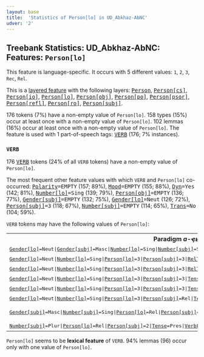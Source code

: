 ```yaml
---
layout: base
title:  'Statistics of Person[lo] in UD_Abkhaz-AbNC'
udver: '2'
---
```


## Treebank Statistics: UD_Abkhaz-AbNC: Features: `Person[lo]`

This feature is language-specific.
It occurs with 5 different values: `1`, `2`, `3`, `Rec`, `Rel`.

This is a <a href="../../u/overview/feat-layers.html">layered feature</a> with the following layers: <tt><a href="ab_abnc-feat-Person.html">Person</a></tt>, <tt><a href="ab_abnc-feat-Person-cs.html">Person[cs]</a></tt>, <tt><a href="ab_abnc-feat-Person-io.html">Person[io]</a></tt>, <tt><a href="ab_abnc-feat-Person-lo.html">Person[lo]</a></tt>, <tt><a href="ab_abnc-feat-Person-obj.html">Person[obj]</a></tt>, <tt><a href="ab_abnc-feat-Person-po.html">Person[po]</a></tt>, <tt><a href="ab_abnc-feat-Person-psor.html">Person[psor]</a></tt>, <tt><a href="ab_abnc-feat-Person-refl.html">Person[refl]</a></tt>, <tt><a href="ab_abnc-feat-Person-ro.html">Person[ro]</a></tt>, <tt><a href="ab_abnc-feat-Person-subj.html">Person[subj]</a></tt>.

176 tokens (7%) have a non-empty value of `Person[lo]`.
158 types (15%) occur at least once with a non-empty value of `Person[lo]`.
102 lemmas (16%) occur at least once with a non-empty value of `Person[lo]`.
The feature is used with 1 part-of-speech tags: <tt><a href="ab_abnc-pos-VERB.html">VERB</a></tt> (176; 7% instances).

### `VERB`

176 <tt><a href="ab_abnc-pos-VERB.html">VERB</a></tt> tokens (24% of all `VERB` tokens) have a non-empty value of `Person[lo]`.

The most frequent other feature values with which `VERB` and `Person[lo]` co-occurred: <tt><a href="ab_abnc-feat-Polarity.html">Polarity</a></tt><tt>=EMPTY</tt> (157; 89%), <tt><a href="ab_abnc-feat-Mood.html">Mood</a></tt><tt>=EMPTY</tt> (155; 88%), <tt><a href="ab_abnc-feat-Dyn.html">Dyn</a></tt><tt>=Yes</tt> (142; 81%), <tt><a href="ab_abnc-feat-Number-lo.html">Number[lo]</a></tt><tt>=Sing</tt> (139; 79%), <tt><a href="ab_abnc-feat-Person-obj.html">Person[obj]</a></tt><tt>=EMPTY</tt> (136; 77%), <tt><a href="ab_abnc-feat-Gender-subj.html">Gender[subj]</a></tt><tt>=EMPTY</tt> (132; 75%), <tt><a href="ab_abnc-feat-Gender-lo.html">Gender[lo]</a></tt><tt>=Neut</tt> (126; 72%), <tt><a href="ab_abnc-feat-Person-subj.html">Person[subj]</a></tt><tt>=3</tt> (118; 67%), <tt><a href="ab_abnc-feat-Number-subj.html">Number[subj]</a></tt><tt>=EMPTY</tt> (114; 65%), <tt><a href="ab_abnc-feat-Trans.html">Trans</a></tt><tt>=No</tt> (104; 59%).

`VERB` tokens may have the following values of `Person[lo]`:


<table>
  <tr><th>Paradigm <i>а-ҿы́заара</i></th><th><tt>3</tt></th><th><tt>Rel</tt></th></tr>
  <tr><td><tt><tt><a href="ab_abnc-feat-Gender-lo.html">Gender[lo]</a></tt><tt>=Neut</tt>|<tt><a href="ab_abnc-feat-Gender-subj.html">Gender[subj]</a></tt><tt>=Masc</tt>|<tt><a href="ab_abnc-feat-Number-lo.html">Number[lo]</a></tt><tt>=Sing</tt>|<tt><a href="ab_abnc-feat-Number-subj.html">Number[subj]</a></tt><tt>=Sing</tt>|<tt><a href="ab_abnc-feat-Person-lo.html">Person[lo]</a></tt><tt>=3</tt>|<tt><a href="ab_abnc-feat-Person-subj.html">Person[subj]</a></tt><tt>=2</tt>|<tt><a href="ab_abnc-feat-Tense.html">Tense</a></tt><tt>=Pres</tt>|<tt><a href="ab_abnc-feat-VerbForm.html">VerbForm</a></tt><tt>=Fin</tt></tt></td><td><em>уаҿуп</em></td><td></td></tr>
  <tr><td><tt><tt><a href="ab_abnc-feat-Gender-lo.html">Gender[lo]</a></tt><tt>=Neut</tt>|<tt><a href="ab_abnc-feat-Number-lo.html">Number[lo]</a></tt><tt>=Sing</tt>|<tt><a href="ab_abnc-feat-Person-lo.html">Person[lo]</a></tt><tt>=3</tt>|<tt><a href="ab_abnc-feat-Person-subj.html">Person[subj]</a></tt><tt>=3</tt>|<tt><a href="ab_abnc-feat-RelType.html">RelType</a></tt><tt>=Mnr</tt>|<tt><a href="ab_abnc-feat-Tense.html">Tense</a></tt><tt>=Imp</tt>|<tt><a href="ab_abnc-feat-VerbForm.html">VerbForm</a></tt><tt>=NonFin</tt></tt></td><td><em>ишаҿыз</em></td><td></td></tr>
  <tr><td><tt><tt><a href="ab_abnc-feat-Gender-lo.html">Gender[lo]</a></tt><tt>=Neut</tt>|<tt><a href="ab_abnc-feat-Number-lo.html">Number[lo]</a></tt><tt>=Sing</tt>|<tt><a href="ab_abnc-feat-Person-lo.html">Person[lo]</a></tt><tt>=3</tt>|<tt><a href="ab_abnc-feat-Person-subj.html">Person[subj]</a></tt><tt>=3</tt>|<tt><a href="ab_abnc-feat-RelType.html">RelType</a></tt><tt>=Mnr</tt>|<tt><a href="ab_abnc-feat-Tense.html">Tense</a></tt><tt>=Prf</tt>|<tt><a href="ab_abnc-feat-VerbForm.html">VerbForm</a></tt><tt>=NonFin</tt></tt></td><td><em>ишаҿыц</em></td><td></td></tr>
  <tr><td><tt><tt><a href="ab_abnc-feat-Gender-lo.html">Gender[lo]</a></tt><tt>=Neut</tt>|<tt><a href="ab_abnc-feat-Number-lo.html">Number[lo]</a></tt><tt>=Sing</tt>|<tt><a href="ab_abnc-feat-Person-lo.html">Person[lo]</a></tt><tt>=3</tt>|<tt><a href="ab_abnc-feat-Person-subj.html">Person[subj]</a></tt><tt>=3</tt>|<tt><a href="ab_abnc-feat-Tense.html">Tense</a></tt><tt>=Imp</tt>|<tt><a href="ab_abnc-feat-VerbForm.html">VerbForm</a></tt><tt>=Fin</tt></tt></td><td><em>иаҿын</em></td><td></td></tr>
  <tr><td><tt><tt><a href="ab_abnc-feat-Gender-lo.html">Gender[lo]</a></tt><tt>=Neut</tt>|<tt><a href="ab_abnc-feat-Number-lo.html">Number[lo]</a></tt><tt>=Sing</tt>|<tt><a href="ab_abnc-feat-Person-lo.html">Person[lo]</a></tt><tt>=3</tt>|<tt><a href="ab_abnc-feat-Person-subj.html">Person[subj]</a></tt><tt>=3</tt>|<tt><a href="ab_abnc-feat-Tense.html">Tense</a></tt><tt>=Pres</tt>|<tt><a href="ab_abnc-feat-VerbForm.html">VerbForm</a></tt><tt>=Fin</tt></tt></td><td><em>иаҿуп</em></td><td></td></tr>
  <tr><td><tt><tt><a href="ab_abnc-feat-Gender-lo.html">Gender[lo]</a></tt><tt>=Neut</tt>|<tt><a href="ab_abnc-feat-Number-lo.html">Number[lo]</a></tt><tt>=Sing</tt>|<tt><a href="ab_abnc-feat-Person-lo.html">Person[lo]</a></tt><tt>=3</tt>|<tt><a href="ab_abnc-feat-Person-subj.html">Person[subj]</a></tt><tt>=Rel</tt>|<tt><a href="ab_abnc-feat-Tense.html">Tense</a></tt><tt>=Imp</tt>|<tt><a href="ab_abnc-feat-VerbForm.html">VerbForm</a></tt><tt>=NonFin</tt></tt></td><td><em>иаҿыз</em></td><td></td></tr>
  <tr><td><tt><tt><a href="ab_abnc-feat-Gender-subj.html">Gender[subj]</a></tt><tt>=Masc</tt>|<tt><a href="ab_abnc-feat-Number-subj.html">Number[subj]</a></tt><tt>=Sing</tt>|<tt><a href="ab_abnc-feat-Person-lo.html">Person[lo]</a></tt><tt>=Rel</tt>|<tt><a href="ab_abnc-feat-Person-subj.html">Person[subj]</a></tt><tt>=2</tt>|<tt><a href="ab_abnc-feat-Tense.html">Tense</a></tt><tt>=Pres</tt>|<tt><a href="ab_abnc-feat-VerbForm.html">VerbForm</a></tt><tt>=NonFin</tt></tt></td><td></td><td><em>узҿузеи, Узҿу</em></td></tr>
  <tr><td><tt><tt><a href="ab_abnc-feat-Number-subj.html">Number[subj]</a></tt><tt>=Plur</tt>|<tt><a href="ab_abnc-feat-Person-lo.html">Person[lo]</a></tt><tt>=Rel</tt>|<tt><a href="ab_abnc-feat-Person-subj.html">Person[subj]</a></tt><tt>=2</tt>|<tt><a href="ab_abnc-feat-Tense.html">Tense</a></tt><tt>=Pres</tt>|<tt><a href="ab_abnc-feat-VerbForm.html">VerbForm</a></tt><tt>=NonFin</tt></tt></td><td></td><td><em>Шәызҿу</em></td></tr>
</table>

`Person[lo]` seems to be **lexical feature** of `VERB`. 94% lemmas (96) occur only with one value of `Person[lo]`.


